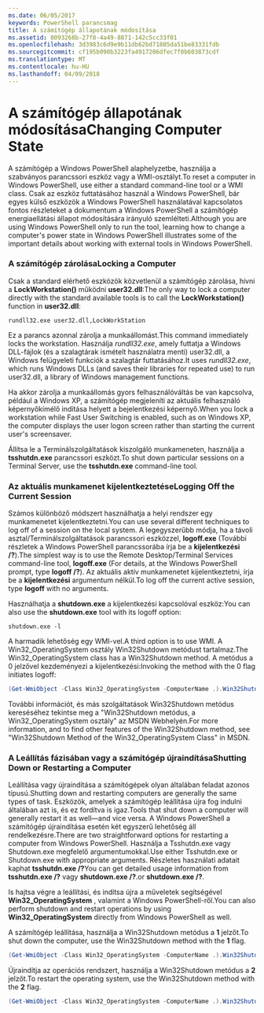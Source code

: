 ```yaml
---
ms.date: 06/05/2017
keywords: PowerShell parancsmag
title: A számítógép állapotának módosítása
ms.assetid: 8093268b-27f8-4a49-8871-142c5cc33f01
ms.openlocfilehash: 3d3983c6d9e9b11db62bd71805da51be83331fdb
ms.sourcegitcommit: cf195b090b3223fa4917206dfec7f0b603873cdf
ms.translationtype: MT
ms.contentlocale: hu-HU
ms.lasthandoff: 04/09/2018
---
```

# <a name="changing-computer-state"></a><span data-ttu-id="55775-103">A számítógép állapotának módosítása</span><span class="sxs-lookup"><span data-stu-id="55775-103">Changing Computer State</span></span>

<span data-ttu-id="55775-104">A számítógép a Windows PowerShell alaphelyzetbe, használja a szabványos parancssori eszköz vagy a WMI-osztályt.</span><span class="sxs-lookup"><span data-stu-id="55775-104">To reset a computer in Windows PowerShell, use either a standard command-line tool or a WMI class.</span></span> <span data-ttu-id="55775-105">Csak az eszköz futtatásához használ a Windows PowerShell, bár egyes külső eszközök a Windows PowerShell használatával kapcsolatos fontos részleteket a dokumentum a Windows PowerShell a számítógép energiaellátási állapot módosítására irányuló szemlélteti.</span><span class="sxs-lookup"><span data-stu-id="55775-105">Although you are using Windows PowerShell only to run the tool, learning how to change a computer's power state in Windows PowerShell illustrates some of the important details about working with external tools in Windows PowerShell.</span></span>

### <a name="locking-a-computer"></a><span data-ttu-id="55775-106">A számítógép zárolása</span><span class="sxs-lookup"><span data-stu-id="55775-106">Locking a Computer</span></span>

<span data-ttu-id="55775-107">Csak a standard elérhető eszközök közvetlenül a számítógép zárolása, hívni a **LockWorkstation()** működni **user32.dll**:</span><span class="sxs-lookup"><span data-stu-id="55775-107">The only way to lock a computer directly with the standard available tools is to call the **LockWorkstation()** function in **user32.dll**:</span></span>

```
rundll32.exe user32.dll,LockWorkStation
```

<span data-ttu-id="55775-108">Ez a parancs azonnal zárolja a munkaállomást.</span><span class="sxs-lookup"><span data-stu-id="55775-108">This command immediately locks the workstation.</span></span> <span data-ttu-id="55775-109">Használja *rundll32.exe*, amely futtatja a Windows DLL-fájlok (és a szalagtárak ismételt használatra menti) user32.dll, a Windows felügyeleti funkciók a szalagtár futtatásához.</span><span class="sxs-lookup"><span data-stu-id="55775-109">It uses *rundll32.exe*, which runs Windows DLLs (and saves their libraries for repeated use) to run user32.dll, a library of Windows management functions.</span></span>

<span data-ttu-id="55775-110">Ha akkor zárolja a munkaállomás gyors felhasználóváltás be van kapcsolva, például a Windows XP, a számítógép megjeleníti az aktuális felhasználó képernyőkímélő indítása helyett a bejelentkezési képernyő.</span><span class="sxs-lookup"><span data-stu-id="55775-110">When you lock a workstation while Fast User Switching is enabled, such as on Windows XP, the computer displays the user logon screen rather than starting the current user's screensaver.</span></span>

<span data-ttu-id="55775-111">Állítsa le a Terminálszolgáltatások kiszolgáló munkameneten, használja a **tsshutdn.exe** parancssori eszközt.</span><span class="sxs-lookup"><span data-stu-id="55775-111">To shut down particular sessions on a Terminal Server, use the **tsshutdn.exe** command-line tool.</span></span>

### <a name="logging-off-the-current-session"></a><span data-ttu-id="55775-112">Az aktuális munkamenet kijelentkeztetése</span><span class="sxs-lookup"><span data-stu-id="55775-112">Logging Off the Current Session</span></span>

<span data-ttu-id="55775-113">Számos különböző módszert használhatja a helyi rendszer egy munkamenetet kijelentkeztetni.</span><span class="sxs-lookup"><span data-stu-id="55775-113">You can use several different techniques to log off of a session on the local system.</span></span> <span data-ttu-id="55775-114">A legegyszerűbb módja, ha a távoli asztal/Terminálszolgáltatások parancssori eszközzel, **logoff.exe** (További részletek a Windows PowerShell parancssorába írja be a **kijelentkezési /?**).</span><span class="sxs-lookup"><span data-stu-id="55775-114">The simplest way is to use the Remote Desktop/Terminal Services command-line tool, **logoff.exe** (For details, at the Windows PowerShell prompt, type **logoff /?**).</span></span> <span data-ttu-id="55775-115">Az aktuális aktív munkamenetet kijelentkeztetni, írja be a **kijelentkezési** argumentum nélkül.</span><span class="sxs-lookup"><span data-stu-id="55775-115">To log off the current active session, type **logoff** with no arguments.</span></span>

<span data-ttu-id="55775-116">Használhatja a **shutdown.exe** a kijelentkezési kapcsolóval eszköz:</span><span class="sxs-lookup"><span data-stu-id="55775-116">You can also use the **shutdown.exe** tool with its logoff option:</span></span>

```
shutdown.exe -l
```

<span data-ttu-id="55775-117">A harmadik lehetőség egy WMI-vel.</span><span class="sxs-lookup"><span data-stu-id="55775-117">A third option is to use WMI.</span></span> <span data-ttu-id="55775-118">A Win32_OperatingSystem osztály Win32Shutdown metódust tartalmaz.</span><span class="sxs-lookup"><span data-stu-id="55775-118">The Win32_OperatingSystem class has a Win32Shutdown method.</span></span> <span data-ttu-id="55775-119">A metódus a 0 jelzővel kezdeményezi a kijelentkezési:</span><span class="sxs-lookup"><span data-stu-id="55775-119">Invoking the method with the 0 flag initiates logoff:</span></span>

```powershell
(Get-WmiObject -Class Win32_OperatingSystem -ComputerName .).Win32Shutdown(0)
```

<span data-ttu-id="55775-120">További információt, és más szolgáltatások Win32Shutdown metódus kereséséhez tekintse meg a "Win32Shutdown metódus, a Win32_OperatingSystem osztály" az MSDN Webhelyén.</span><span class="sxs-lookup"><span data-stu-id="55775-120">For more information, and to find other features of the Win32Shutdown method, see "Win32Shutdown Method of the Win32_OperatingSystem Class" in MSDN.</span></span>

### <a name="shutting-down-or-restarting-a-computer"></a><span data-ttu-id="55775-121">A Leállítás fázisában vagy a számítógép újraindítása</span><span class="sxs-lookup"><span data-stu-id="55775-121">Shutting Down or Restarting a Computer</span></span>

<span data-ttu-id="55775-122">Leállítása vagy újraindítása a számítógépek olyan általában feladat azonos típusú.</span><span class="sxs-lookup"><span data-stu-id="55775-122">Shutting down and restarting computers are generally the same types of task.</span></span> <span data-ttu-id="55775-123">Eszközök, amelyek a számítógép leállítása újra fog indulni általában azt is, és ez fordítva is igaz.</span><span class="sxs-lookup"><span data-stu-id="55775-123">Tools that shut down a computer will generally restart it as well—and vice versa.</span></span> <span data-ttu-id="55775-124">A Windows PowerShell a számítógép újraindítása esetén két egyszerű lehetőség áll rendelkezésre.</span><span class="sxs-lookup"><span data-stu-id="55775-124">There are two straightforward options for restarting a computer from Windows PowerShell.</span></span> <span data-ttu-id="55775-125">Használja a Tsshutdn.exe vagy Shutdown.exe megfelelő argumentumokkal.</span><span class="sxs-lookup"><span data-stu-id="55775-125">Use either Tsshutdn.exe or Shutdown.exe with appropriate arguments.</span></span> <span data-ttu-id="55775-126">Részletes használati adatait kaphat **tsshutdn.exe /?**</span><span class="sxs-lookup"><span data-stu-id="55775-126">You can get detailed usage information from **tsshutdn.exe /?**</span></span> <span data-ttu-id="55775-127">vagy **shutdown.exe /?**.</span><span class="sxs-lookup"><span data-stu-id="55775-127">or **shutdown.exe /?**.</span></span>

<span data-ttu-id="55775-128">Is hajtsa végre a leállítási, és indítsa újra a műveletek segítségével **Win32_OperatingSystem** , valamint a Windows PowerShell-ről.</span><span class="sxs-lookup"><span data-stu-id="55775-128">You can also perform shutdown and restart operations by using **Win32_OperatingSystem** directly from Windows PowerShell as well.</span></span>

<span data-ttu-id="55775-129">A számítógép leállítása, használja a Win32Shutdown metódus a **1** jelzőt.</span><span class="sxs-lookup"><span data-stu-id="55775-129">To shut down the computer, use the Win32Shutdown method with the **1** flag.</span></span>

```powershell
(Get-WmiObject -Class Win32_OperatingSystem -ComputerName .).Win32Shutdown(1)
```

<span data-ttu-id="55775-130">Újraindítja az operációs rendszert, használja a Win32Shutdown metódus a **2** jelzőt.</span><span class="sxs-lookup"><span data-stu-id="55775-130">To restart the operating system, use the Win32Shutdown method with the **2** flag.</span></span>

```powershell
(Get-WmiObject -Class Win32_OperatingSystem -ComputerName .).Win32Shutdown(2)
```